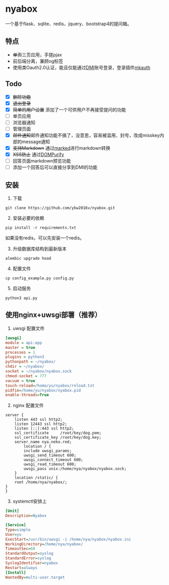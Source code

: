 # nyabox

一个基于flask、sqlite、redis、jquery、bootstrap4的提问箱。

## 特点

* ~~单页~~三页应用，手搓pjax
* 前后端分离，兼顾og标签
* 使用类Oauth2.0认证，能且仅能通过[DMI](https://m.dogcraft.top)账号登录，登录插件[mkauth](https://github.com/ybw2016v/mkauth)

## Todo

- [x] ~~删除功能~~
- [x] ~~退出登录~~
- [x] ~~简单的用户设置~~ 添加了一个可供用户不再接受提问的功能
- [ ] 单页应用
- [ ] 浏览器通知
- [ ] 管理页面
- [x] ~~邮件通知~~邮件通知功能不搞了，没意思，容易被滥用、封号，改成misskey内部的message通知
- [x] ~~支持Markdown~~ 通过[marked](https://github.com/markedjs/marked)进行markdown转换
- [x] ~~XSS防止~~ 通过[DOMPurify](https://github.com/cure53/DOMPurify)
- [ ] 回答页面markdown预览功能
- [ ] 添加一个回答后可以直接分享到DMI的功能

## 安装

1. 下载

```shell
git clone https://github.com/ybw2016v/nyabox.git
```

2. 安装必要的依赖

```
pip install -r requirements.txt
```

如果没有redis，可以先安装一个redis。

3. 升级数据库结构到最新版本

```
alembic upgrade head
```

4. 配置文件

```
cp config_example.py config.py
```

5. 启动服务

```
python3 api.py
```

## 使用nginx+uwsgi部署（推荐）

1. uwsgi 配置文件

```ini
[uwsgi]
module = api:app
master = true
processes = 1
plugins = python3
pythonpath = ~/nyabox/
chdir = ~/nyabox/
socket = ~/nyabox/nyabox.sock
chmod-socket = 777
vacuum = true
touch-reload=/home/yu/nyabox/reload.txt
pidfie=/home/yu/nyabox/nyabox.pid
enable-threads=True
```


2. nginx 配置文件

```nginx
server {
    listen 443 ssl http2;
    listen 12443 ssl http2;
    listen [::]:443 ssl http2;
    ssl_certificate     /root/key/dog.pem;
    ssl_certificate_key /root/key/dog.key;
    server_name nya.neko.red;
        location / {
        include uwsgi_params;
        uwsgi_send_timeout 600;
        uwsgi_connect_timeout 600;   
        uwsgi_read_timeout 600;
        uwsgi_pass unix:/home/nya/nyabox/nyabox.sock;
    }
    location /static/ {
    root /home/nya/nyabox/;
}
}
```

3. systemctl安排上

```ini
[Unit]
Description=Nyabox

[Service]
Type=simple
User=yu     
ExecStart=/usr/bin/uwsgi -i /home/nya/nyabox/nyabox.ini    
WorkingDirectory=/home/nya/nyabox/         
TimeoutSec=60
StandardOutput=syslog
StandardError=syslog
SyslogIdentifier=nyabox
Restart=always
[Install]
WantedBy=multi-user.target

```


